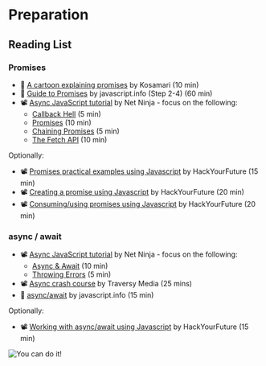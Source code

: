 # Preparation

## Reading List

### Promises
- 📖 [A cartoon explaining promises](https://fullstackjournal.wordpress.com/2018/07/06/the-promise-js-explained-i-burger-party/) by Kosamari (10 min)
- 📖 [Guide to Promises](https://javascript.info/async) by javascript.info (Step 2-4) (60 min)
- 📽️ [Async JavaScript tutorial](https://www.youtube.com/playlist?list=PL4cUxeGkcC9jx2TTZk3IGWKSbtugYdrlu) by Net Ninja - focus on the following:
    - [Callback Hell](https://www.youtube.com/watch?v=EQem2gugonA&list=PL4cUxeGkcC9jx2TTZk3IGWKSbtugYdrlu&index=6&ab_channel=NetNinja) (5 min)
    - [Promises](https://www.youtube.com/watch?v=a_8nrslImo4&list=PL4cUxeGkcC9jx2TTZk3IGWKSbtugYdrlu&index=7&ab_channel=NetNinja) (10 min)
    - [Chaining Promises](https://www.youtube.com/watch?v=GfVMKkUk2Uo&list=PL4cUxeGkcC9jx2TTZk3IGWKSbtugYdrlu&index=8&ab_channel=NetNinja) (5 min)
    - [The Fetch API](https://www.youtube.com/watch?v=drK6mdA9d_M&list=PL4cUxeGkcC9jx2TTZk3IGWKSbtugYdrlu&index=9&ab_channel=NetNinja) (10 min)

Optionally:
- 📽️ [Promises practical examples using Javascript](https://youtu.be/o_m4clbtzeI) by HackYourFuture (15 min)
- 📽️ [Creating a promise using Javascript](https://youtu.be/qapwmq5UA6Y) by HackYourFuture (20 min)
- 📽️ [Consuming/using promises using Javascript](https://youtu.be/G4YSi6VA2gw) by HackYourFuture (20 min)

### async / await

- 📽️ [Async JavaScript tutorial](https://www.youtube.com/playlist?list=PL4cUxeGkcC9jx2TTZk3IGWKSbtugYdrlu) by Net Ninja - focus on the following:
    - [Async & Await](https://www.youtube.com/watch?v=CWjNefiE47Y&list=PL4cUxeGkcC9jx2TTZk3IGWKSbtugYdrlu&index=10&ab_channel=NetNinja) (10 min)
    - [Throwing Errors](https://www.youtube.com/watch?v=AoBSB00vW5A&list=PL4cUxeGkcC9jx2TTZk3IGWKSbtugYdrlu&index=11&ab_channel=NetNinja) (5 min)
- 📽️ [Async crash course](https://www.youtube.com/watch?v=PoRJizFvM7s) by Traversy Media (25 mins)
- 📖 [async/await](https://javascript.info/async-await) by javascript.info (15 min)

Optionally:
- 📽️ [Working with async/await using Javascript](https://youtu.be/6Hq6AywZ7FY) by HackYourFuture (15 min)

![You can do it!](https://media.giphy.com/media/yoJC2K6rCzwNY2EngA/giphy.gif)